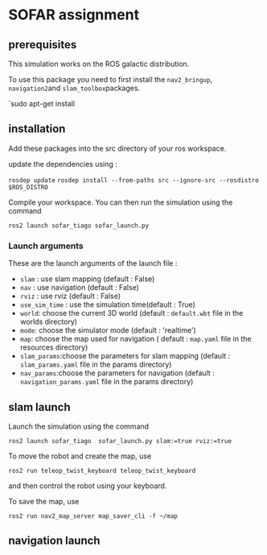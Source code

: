 # SOFAR assignment

## prerequisites 

This simulation works on the ROS galactic distribution.

To use this package you need to first install the `nav2_bringup`, `navigation2`and `slam_toolbox`packages.

`sudo apt-get install 

## installation 

Add these packages into the src directory of your ros workspace.

update the dependencies using :

`rosdep update`
`rosdep install --from-paths src --ignore-src --rosdistro $ROS_DISTRO`

Compile your workspace.
You can then run the simulation using the command

`ros2 launch sofar_tiago sofar_launch.py`

### Launch arguments

These are the launch arguments of the launch file : 
- `slam` : use slam mapping  (default : False)
- `nav` : use navigation (default : False)
- `rviz` : use rviz (default : False)
- `use_sim_time` : use the simulation time(default : True)
- `world`: choose the current 3D world (default : `default.wbt` file in the worlds directory)
- `mode`: choose the simulator mode (default : 'realtime')
- `map`: choose the map used for navigation ( default : `map.yaml` file in the resources directory)
- `slam_params`:choose the parameters for slam mapping (default : `slam_params.yaml` file in the params directory)
- `nav_params`:choose the parameters for navigation (default : `navigation_params.yaml` file in the params directory)

## slam launch

Launch the simulation using the command 

`ros2 launch sofar_tiago  sofar_launch.py slam:=true rviz:=true`

To move the robot and create the map, use 

`ros2 run teleop_twist_keyboard teleop_twist_keyboard`

and then control the robot using your keyboard.

To save the map, use

`ros2 run nav2_map_server map_saver_cli -f ~/map`

## navigation launch


